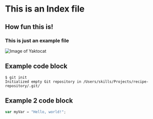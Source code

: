 # This is an Index file

## How fun this is!

### This is just an example file

![Image of Yaktocat](https://octodex.github.com/images/yaktocat.png)

## Example code block

```
$ git init
Initialized empty Git repository in /Users/skills/Projects/recipe-repository/.git/
```

## Example 2 code block

``` javascript
var myVar = "Hello, world!";
```
